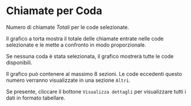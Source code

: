# Chiamate per Coda

Numero di chiamate *Totali* per le code selezionate.

Il grafico a torta mostra il totale delle chiamate entrate nelle code selezionate 
e le mette a confronto in modo proporzionale.

Se nessuna coda è stata selezionata, il grafico mostrerà tutte le code disponibili.

Il grafico può contenere al massimo 8 sezioni. Le code eccedenti questo numero
verranno visualizzate in una sezione ``Altri``.

Se presente, cliccare il bottone ``Visualizza dettagli`` per visualizzare tutti i dati
in formato tabellare.

